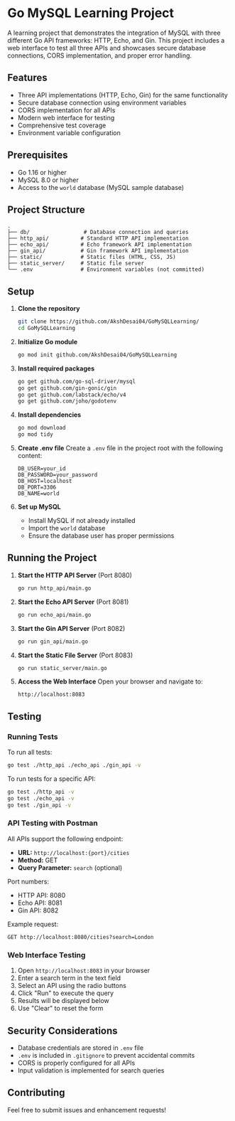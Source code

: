 # Go MySQL Learning Project

A learning project that demonstrates the integration of MySQL with three different Go API frameworks: HTTP, Echo, and Gin. This project includes a web interface to test all three APIs and showcases secure database connections, CORS implementation, and proper error handling.

## Features

- Three API implementations (HTTP, Echo, Gin) for the same functionality
- Secure database connection using environment variables
- CORS implementation for all APIs
- Modern web interface for testing
- Comprehensive test coverage
- Environment variable configuration

## Prerequisites

- Go 1.16 or higher
- MySQL 8.0 or higher
- Access to the `world` database (MySQL sample database)

## Project Structure

```
.
├── db/                 # Database connection and queries
├── http_api/          # Standard HTTP API implementation
├── echo_api/          # Echo framework API implementation
├── gin_api/           # Gin framework API implementation
├── static/            # Static files (HTML, CSS, JS)
├── static_server/     # Static file server
└── .env               # Environment variables (not committed)
```

## Setup

1. **Clone the repository**
   ```bash
   git clone https://github.com/AkshDesai04/GoMySQLLearning/
   cd GoMySQLLearning
   ```

2. **Initialize Go module**
   ```bash
   go mod init github.com/AkshDesai04/GoMySQLLearning
   ```

3. **Install required packages**
   ```bash
   go get github.com/go-sql-driver/mysql
   go get github.com/gin-gonic/gin
   go get github.com/labstack/echo/v4
   go get github.com/joho/godotenv
   ```

4. **Install dependencies**
   ```bash
   go mod download
   go mod tidy
   ```

5. **Create .env file**
   Create a `.env` file in the project root with the following content:
   ```
   DB_USER=your_id
   DB_PASSWORD=your_password
   DB_HOST=localhost
   DB_PORT=3306
   DB_NAME=world
   ```

6. **Set up MySQL**
   - Install MySQL if not already installed
   - Import the `world` database
   - Ensure the database user has proper permissions

## Running the Project

1. **Start the HTTP API Server** (Port 8080)
   ```bash
   go run http_api/main.go
   ```

2. **Start the Echo API Server** (Port 8081)
   ```bash
   go run echo_api/main.go
   ```

3. **Start the Gin API Server** (Port 8082)
   ```bash
   go run gin_api/main.go
   ```

4. **Start the Static File Server** (Port 8083)
   ```bash
   go run static_server/main.go
   ```

5. **Access the Web Interface**
   Open your browser and navigate to:
   ```
   http://localhost:8083
   ```

## Testing

### Running Tests

To run all tests:
```bash
go test ./http_api ./echo_api ./gin_api -v
```

To run tests for a specific API:
```bash
go test ./http_api -v
go test ./echo_api -v
go test ./gin_api -v
```

### API Testing with Postman

All APIs support the following endpoint:
- **URL:** `http://localhost:{port}/cities`
- **Method:** GET
- **Query Parameter:** `search` (optional)

Port numbers:
- HTTP API: 8080
- Echo API: 8081
- Gin API: 8082

Example request:
```
GET http://localhost:8080/cities?search=London
```

### Web Interface Testing

1. Open `http://localhost:8083` in your browser
2. Enter a search term in the text field
3. Select an API using the radio buttons
4. Click "Run" to execute the query
5. Results will be displayed below
6. Use "Clear" to reset the form

## Security Considerations

- Database credentials are stored in `.env` file
- `.env` is included in `.gitignore` to prevent accidental commits
- CORS is properly configured for all APIs
- Input validation is implemented for search queries

## Contributing

Feel free to submit issues and enhancement requests!

